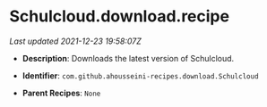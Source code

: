# Schulcloud.download.recipe

_Last updated 2021-12-23 19:58:07Z_

- **Description**: Downloads the latest version of Schulcloud.

- **Identifier**: `com.github.ahousseini-recipes.download.Schulcloud`

- **Parent Recipes**: `None`